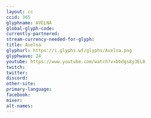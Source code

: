 ```yaml
---
layout: cc
ccid: 365
glyphname: AVELNA
global-glyph-code: 
currently-partnered: 
stream-currency-needed-for-glyph: 
title: Avelna
glyphurl: https://i.glyphs.wf/glyphs/Avelna.png
glyphwave: 24
youtube: https://www.youtube.com/watch?v=bbdgs8y3EL8
twitch: 
twitter: 
discord: 
other-site: 
primary-language: 
facebook: 
mixer: 
alt-names: 
---
```


